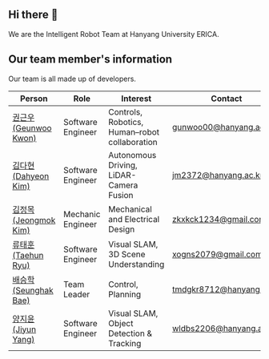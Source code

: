 ## Hi there 👋

We are the Intelligent Robot Team at Hanyang University ERICA.

## Our team member's information
Our team is all made up of developers.

|Person|Role|Interest|Contact|
|---|---|---|---|
[권근우(Geunwoo Kwon)](https://github.com/kwongeunwoo)|Software Engineer|Controls, Robotics, Human–robot collaboration|gunwoo00@hanyang.ac.kr|
[김다현(Dahyeon Kim)](https://github.com/Dadaah)|Software Engineer|Autonomous Driving, LiDAR-Camera Fusion|jm2372@hanyang.ac.kr|
[김정목(Jeongmok Kim)](https://github.com/K2mjeongmok)|Mechanic Engineer|Mechanical and Electrical Design|zkxkck1234@gmail.com|
[류태훈(Taehun Ryu)](https://github.com/taehun-ryu)|Software Engineer|Visual SLAM, 3D Scene Understanding|xogns2079@gmail.com|
[배승학(Seunghak Bae)](https://github.com/crane1227)|Team Leader|Control, Planning|tmdgkr8712@hanyang.ac.kr|
[양지윤(Jiyun Yang)](https://github.com/jiyun2206)|Software Engineer|Visual SLAM, Object Detection & Tracking|wldbs2206@hanyang.ac.kr|

